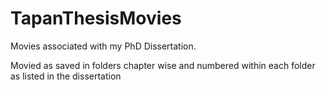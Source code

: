 # TapanThesisMovies
Movies associated with my PhD Dissertation.

Movied as saved in folders chapter wise and numbered within each folder as listed in the dissertation
